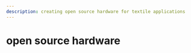 ```yaml
---
description: creating open source hardware for textile applications
---
```


# open source hardware

